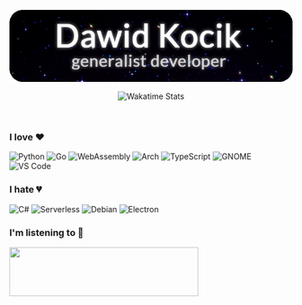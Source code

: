 <!-- intro image - dm me on discord if you want an image like this -->
<p align="center"><img src="./dawkocik.gif" alt="Dawid Kocik - generalist developer & GNOME lover"/></p>

<!-- wakatime stats -->
<p align="center"><img src="https://github-readme-stats.vercel.app/api/wakatime?username=dawkocik&theme=dark&layout=compact&hide_border=true" alt="Wakatime Stats"/></p>
<br/>

### I love :heart:
![Python](https://img.shields.io/badge/-Python-3776AB?logo=python&logoColor=fff)
![Go](https://img.shields.io/badge/-Go-00ADD8?logo=Go&logoColor=fff)
![WebAssembly](https://img.shields.io/badge/-WebAssembly-654FF0?logo=WebAssembly&logoColor=fff)
![Arch](https://img.shields.io/badge/-Arch-1793D1?logo=Arch-Linux&logoColor=fff)
![TypeScript](https://img.shields.io/badge/-TypeScript-007ACC?logo=TypeScript&logoColor=fff)
![GNOME](https://img.shields.io/badge/-GNOME-4A86CF?logo=GNOME&logoColor=fff)
![VS Code](https://img.shields.io/badge/-VS_Code-007ACC?logo=Visual-Studio-Code&logoColor=fff)

### I hate :broken_heart:
![C#](https://img.shields.io/badge/-C%23-239120?logo=C-Sharp&logoColor=fff)
![Serverless](https://img.shields.io/badge/-Serverless-FD5750?logo=Serverless&logoColor=fff)
![Debian](https://img.shields.io/badge/-Debian-A81D33?logo=Debian&logoColor=fff)
![Electron](https://img.shields.io/badge/-Electron-47848F?logo=Electron&logoColor=fff)

### I'm listening to :musical_note:
<img src="https://novatorem-nine-flame.vercel.app/api/spotify" width="336" height="87"/>
